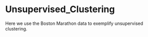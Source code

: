 # Unsupervised_Clustering
Here we use the Boston Marathon data to exemplify unsupervised clustering.
